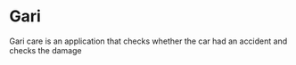 # Gari
Gari care is an application that checks whether the car had an accident and checks the damage
